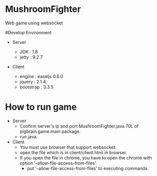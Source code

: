 # MushroomFighter
Web game using websocket  
  
  
#Develop Environment  
* Server  
	* JDK : 1.8  
	* jetty : 9.2.7  
  
* Client  
	* engine : easeljs 0.6.0  
	* jquery : 2.1.4  
	* bootstrap : 3.3.5  
  
  
# How to run game
* Server
	* Confirm server's ip and port MushroomFighter.java 70L of pigbrain.game.main package.  
	* run java.
* Client
	* You must use browser that support websocket.  
	* open the file which is in client/client.html in browser.  
	* If you open the file in chrome, you have to open the chrome with option '-allow-file-access-from-files'. 
		* put '-allow-file-access-from-files' to executing commands.  
	

